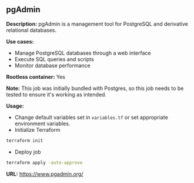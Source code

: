 ## pgAdmin

**Description:** pgAdmin is a management tool for PostgreSQL and derivative relational databases.

**Use cases:**
- Manage PostgreSQL databases through a web interface
- Execute SQL queries and scripts
- Monitor database performance

**Rootless container:** Yes

**Note:** This job was initially bundled with Postgres, so this job needs to be tested to ensure it's working as intended.

**Usage:**
- Change default variables set in `variables.tf` or set appropriate environment variables.
- Initialize Terraform
```sh
terraform init
```

- Deploy job
```sh
terraform apply -auto-approve
```

**URL:** https://www.pgadmin.org/
